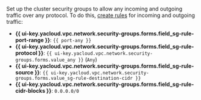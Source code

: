 

Set up the cluster security groups to allow any incoming and outgoing traffic over any protocol. To do this, [create rules](../../../vpc/operations/security-group-add-rule.md) for incoming and outgoing traffic:

* **{{ ui-key.yacloud.vpc.network.security-groups.forms.field_sg-rule-port-range }}**: `{{ port-any }}`
* **{{ ui-key.yacloud.vpc.network.security-groups.forms.field_sg-rule-protocol }}**: `{{ ui-key.yacloud.vpc.network.security-groups.forms.value_any }}` (`Any`)
* **{{ ui-key.yacloud.vpc.network.security-groups.forms.field_sg-rule-source }}**: `{{ ui-key.yacloud.vpc.network.security-groups.forms.value_sg-rule-destination-cidr }}`
* **{{ ui-key.yacloud.vpc.network.security-groups.forms.field_sg-rule-cidr-blocks }}**: `0.0.0.0/0`

